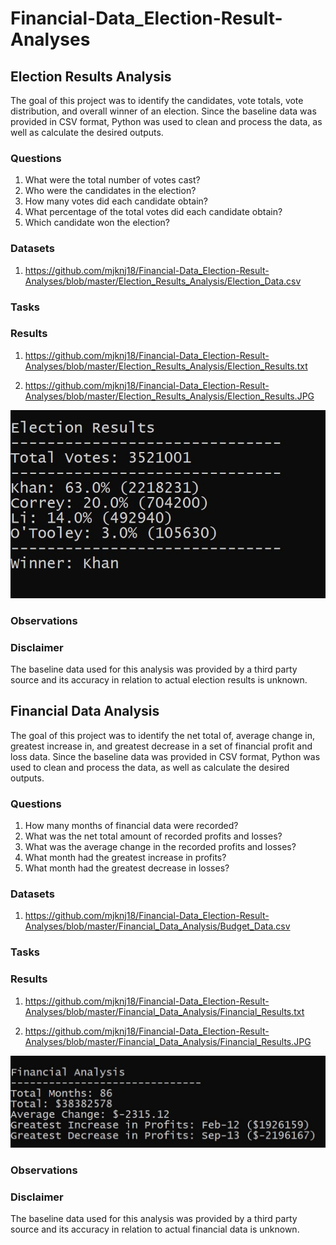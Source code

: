 # Financial-Data_Election-Result-Analyses

## Election Results Analysis 

The goal of this project was to identify the candidates, vote totals, vote distribution, and overall winner of an election. Since the baseline data was provided in CSV format, Python was used to clean and process the data, as well as calculate the desired outputs.

### Questions

1. What were the total number of votes cast?
2. Who were the candidates in the election?
3. How many votes did each candidate obtain?
4. What percentage of the total votes did each candidate obtain?
5. Which candidate won the election?

### Datasets

1. https://github.com/mjknj18/Financial-Data_Election-Result-Analyses/blob/master/Election_Results_Analysis/Election_Data.csv

### Tasks



### Results

1. https://github.com/mjknj18/Financial-Data_Election-Result-Analyses/blob/master/Election_Results_Analysis/Election_Results.txt

2. https://github.com/mjknj18/Financial-Data_Election-Result-Analyses/blob/master/Election_Results_Analysis/Election_Results.JPG

<img src = "https://github.com/mjknj18/Financial-Data_Election-Result-Analyses/blob/master/Election_Results_Analysis/Election_Results.JPG">

### Observations



### Disclaimer

The baseline data used for this analysis was provided by a third party source and its accuracy in relation to actual election results is unknown.

## Financial Data Analysis 

The goal of this project was to identify the net total of, average change in, greatest increase in, and greatest decrease in a set of financial profit and loss data. Since the baseline data was provided in CSV format, Python was used to clean and process the data, as well as calculate the desired outputs.

### Questions

1. How many months of financial data were recorded?
2. What was the net total amount of recorded profits and losses?
3. What was the average change in the recorded profits and losses?
4. What month had the greatest increase in profits?
5. What month had the greatest decrease in losses?

### Datasets

1. https://github.com/mjknj18/Financial-Data_Election-Result-Analyses/blob/master/Financial_Data_Analysis/Budget_Data.csv

### Tasks



### Results

1. https://github.com/mjknj18/Financial-Data_Election-Result-Analyses/blob/master/Financial_Data_Analysis/Financial_Results.txt

2. https://github.com/mjknj18/Financial-Data_Election-Result-Analyses/blob/master/Financial_Data_Analysis/Financial_Results.JPG

<img src = "https://github.com/mjknj18/Financial-Data_Election-Result-Analyses/blob/master/Financial_Data_Analysis/Financial_Results.JPG">

### Observations



### Disclaimer

The baseline data used for this analysis was provided by a third party source and its accuracy in relation to actual financial data is unknown.